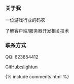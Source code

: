 

<h3> 关于我 </h3> 

一位游戏行业的码农
<p>
了解客户端/服务器开发相关技术
<p>

<h3> 联系方式 </h3> 
<p>
QQ: 623854412
<p>
<a href="https://github.com/slightun"> GitHub:slightun </a>

{% include comments.html %}
